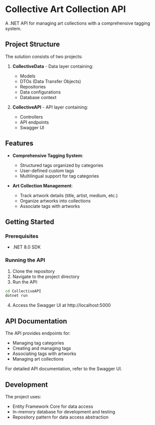 # Collective Art Collection API

A .NET API for managing art collections with a comprehensive tagging system.

## Project Structure

The solution consists of two projects:

1. **CollectiveData** - Data layer containing:
   - Models
   - DTOs (Data Transfer Objects)
   - Repositories
   - Data configurations
   - Database context

2. **CollectiveAPI** - API layer containing:
   - Controllers
   - API endpoints
   - Swagger UI

## Features

- **Comprehensive Tagging System**:
  - Structured tags organized by categories
  - User-defined custom tags
  - Multilingual support for tag categories

- **Art Collection Management**:
  - Track artwork details (title, artist, medium, etc.)
  - Organize artworks into collections
  - Associate tags with artworks

## Getting Started

### Prerequisites

- .NET 8.0 SDK

### Running the API

1. Clone the repository
2. Navigate to the project directory
3. Run the API:

```bash
cd CollectiveAPI
dotnet run
```

4. Access the Swagger UI at http://localhost:5000

## API Documentation

The API provides endpoints for:

- Managing tag categories
- Creating and managing tags
- Associating tags with artworks
- Managing art collections

For detailed API documentation, refer to the Swagger UI.

## Development

The project uses:

- Entity Framework Core for data access
- In-memory database for development and testing
- Repository pattern for data access abstraction
